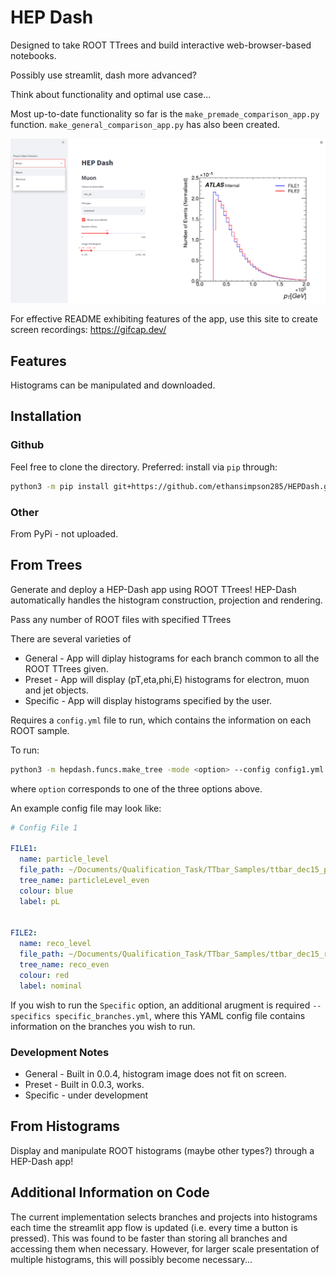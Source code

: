 # HEP Dash

Designed to take ROOT TTrees and build interactive web-browser-based notebooks.

Possibly use streamlit, dash more advanced?

Think about functionality and optimal use case...

Most up-to-date functionality so far is the `make_premade_comparison_app.py` function. `make_general_comparison_app.py` has also been created.


![alt text](examples/example_fig.png "Title")

For effective README exhibiting features of the app, use this site to create screen recordings: https://gifcap.dev/

## Features

Histograms can be manipulated and downloaded.



## Installation


### Github
Feel free to clone the directory. Preferred: install via `pip` through:
```bash
python3 -m pip install git+https://github.com/ethansimpson285/HEPDash.git
```

### Other
From PyPi - not uploaded.



## From Trees

Generate and deploy a HEP-Dash app using ROOT TTrees! HEP-Dash automatically handles the histogram construction, projection and rendering.

Pass any number of ROOT files with specified TTrees

There are several varieties of 
* General - App will diplay histograms for each branch common to all the ROOT TTrees given.
* Preset - App will display (pT,eta,phi,E) histograms for electron, muon and jet objects.
* Specific - App will display histograms specified by the user.

Requires a `config.yml` file to run, which contains the information on each ROOT sample.

To run:

```bash
python3 -m hepdash.funcs.make_tree -mode <option> --config config1.yml 
```
where `option` corresponds to one of the three options above.

An example config file may look like:
```yaml
# Config File 1

FILE1:
  name: particle_level
  file_path: ~/Documents/Qualification_Task/TTbar_Samples/ttbar_dec15_particleLevel_even.root
  tree_name: particleLevel_even
  colour: blue
  label: pL


FILE2:
  name: reco_level
  file_path: ~/Documents/Qualification_Task/TTbar_Samples/ttbar_dec15_reco_even.root
  tree_name: reco_even
  colour: red
  label: nominal
```

If you wish to run the `Specific` option, an additional arugment is required `--specifics specific_branches.yml`, where this YAML config file contains information on the branches you wish to run.

### Development Notes
* General - Built in 0.0.4, histogram image does not fit on screen.
* Preset  - Built in 0.0.3, works.
* Specific - under development

## From Histograms

Display and manipulate ROOT histograms (maybe other types?) through a HEP-Dash app!


## Additional Information on Code
The current implementation selects branches and projects into histograms each time the streamlit app flow is updated (i.e. every time a button is pressed). This was found to be faster than storing all branches and accessing them when necessary. However, for larger scale presentation of multiple histograms, this will possibly become necessary...
